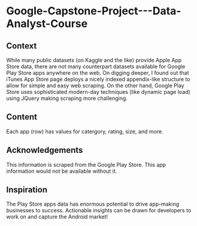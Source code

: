 # Google-Capstone-Project---Data-Analyst-Course

## Context

While many public datasets (on Kaggle and the like) provide Apple App Store data, there are not many counterpart datasets available for Google Play Store apps anywhere on the web. On digging deeper, I found out that iTunes App Store page deploys a nicely indexed appendix-like structure to allow for simple and easy web scraping. On the other hand, Google Play Store uses sophisticated modern-day techniques (like dynamic page load) using JQuery making scraping more challenging.

## Content

Each app (row) has values for catergory, rating, size, and more.

## Acknowledgements

This information is scraped from the Google Play Store. This app information would not be available without it.

## Inspiration

The Play Store apps data has enormous potential to drive app-making businesses to success. Actionable insights can be drawn for developers to work on and capture the Android market!
